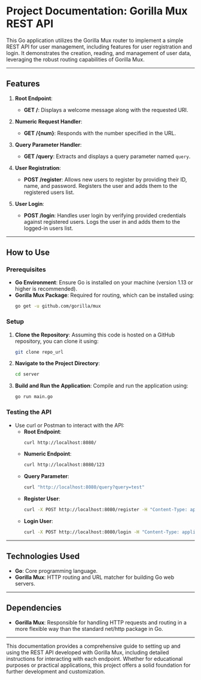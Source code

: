 # Project Documentation: Gorilla Mux REST API

This Go application utilizes the Gorilla Mux router to implement a simple REST API for user management, including features for user registration and login. It demonstrates the creation, reading, and management of user data, leveraging the robust routing capabilities of Gorilla Mux.

---

## Features

1. **Root Endpoint**:
   - **GET /**: Displays a welcome message along with the requested URI.

2. **Numeric Request Handler**:
   - **GET /{num}**: Responds with the number specified in the URL.

3. **Query Parameter Handler**:
   - **GET /query**: Extracts and displays a query parameter named `query`.

4. **User Registration**:
   - **POST /register**: Allows new users to register by providing their ID, name, and password. Registers the user and adds them to the registered users list.

5. **User Login**:
   - **POST /login**: Handles user login by verifying provided credentials against registered users. Logs the user in and adds them to the logged-in users list.

---

## How to Use

### Prerequisites

- **Go Environment**: Ensure Go is installed on your machine (version 1.13 or higher is recommended).
- **Gorilla Mux Package**: Required for routing, which can be installed using:
  ```bash
  go get -u github.com/gorilla/mux
  ```

### Setup

1. **Clone the Repository**:
   Assuming this code is hosted on a GitHub repository, you can clone it using:
   ```bash
   git clone repo_url
   ```

2. **Navigate to the Project Directory**:
   ```bash
   cd server
   ```

3. **Build and Run the Application**:
   Compile and run the application using:
   ```bash
   go run main.go
   ```

### Testing the API

- Use curl or Postman to interact with the API:
  - **Root Endpoint**:
    ```bash
    curl http://localhost:8080/
    ```
  - **Numeric Endpoint**:
    ```bash
    curl http://localhost:8080/123
    ```
  - **Query Parameter**:
    ```bash
    curl "http://localhost:8080/query?query=test"
    ```
  - **Register User**:
    ```bash
    curl -X POST http://localhost:8080/register -H "Content-Type: application/json" -d '{"id":1, "name":"John Doe", "password":"123456"}'
    ```
  - **Login User**:
    ```bash
    curl -X POST http://localhost:8080/login -H "Content-Type: application/json" -d '{"name":"John Doe", "password":"123456"}'
    ```

---

## Technologies Used

- **Go**: Core programming language.
- **Gorilla Mux**: HTTP routing and URL matcher for building Go web servers.

---

## Dependencies

- **Gorilla Mux**:
  Responsible for handling HTTP requests and routing in a more flexible way than the standard net/http package in Go.

---

This documentation provides a comprehensive guide to setting up and using the REST API developed with Gorilla Mux, including detailed instructions for interacting with each endpoint. Whether for educational purposes or practical applications, this project offers a solid foundation for further development and customization.